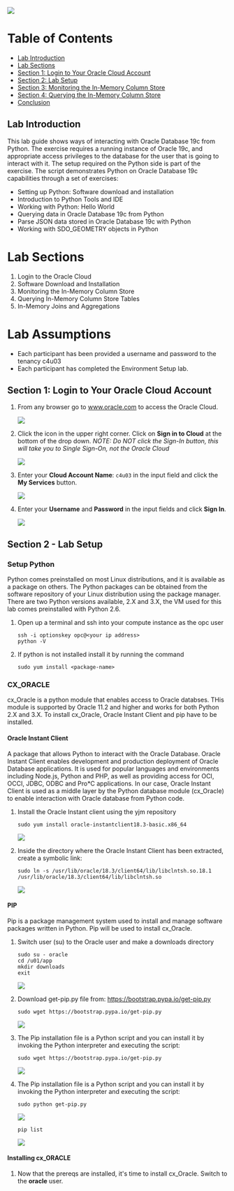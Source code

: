 ![](img/python-title.png)  

# Table of Contents #

- [Lab Introduction](#lab-introduction)
- [Lab Sections](#lab-sections)
- [Section 1: Login to Your Oracle Cloud Account](#section-1--login-to-your-oracle-cloud-account)
- [Section 2:  Lab Setup](#section-2--lab-setup)
- [Section 3:  Monitoring the In-Memory Column Store](#section-3--monitoring-the-in-memory-column-store)
- [Section 4:  Querying the In-Memory Column Store](#section-4--querying-the-in-memory-column-store)
- [Conclusion](#conclusion)


## Lab Introduction 
This lab guide shows ways of interacting with Oracle Database 19c from Python. The exercise requires a running instance of Oracle 19c, and appropriate access privileges to the database for the user that is going to interact with it. The setup required on the Python side is part of the exercise. The script demonstrates Python on Oracle Database 19c capabilities through a set of exercises:
- Setting up Python: Software download and installation
- Introduction to Python Tools and IDE
- Working with Python: Hello World
- Querying data in Oracle Database 19c from Python
- Parse JSON data stored in Oracle Database 19c with Python
- Working with SDO_GEOMETRY objects in Python



# Lab Sections #
1. Login to the Oracle Cloud
2. Software Download and Installation
3. Monitoring the In-Memory Column Store
2. Querying In-Memory Column Store Tables
4. In-Memory Joins and Aggregations

# Lab Assumptions #
- Each participant has been provided a username and password to the tenancy c4u03
- Each participant has completed the Environment Setup lab.


## Section 1: Login to Your Oracle Cloud Account

1.  From any browser go to www.oracle.com to access the Oracle Cloud.

    ![](img/login-screen.png)

2. Click the icon in the upper right corner.  Click on **Sign in to Cloud** at the bottom of the drop down.  *NOTE:  Do NOT click the Sign-In button, this will take you to Single Sign-On, not the Oracle Cloud*

    ![](img/signup.png)    

3. Enter your **Cloud Account Name**: `c4u03` in the input field and click the **My Services** button. 

    ![](img/login-tenancy.png)  

4.  Enter your **Username** and **Password** in the input fields and click **Sign In**.

    ![](img/cloud-login.png) 


## Section 2 - Lab Setup

### Setup Python

Python comes preinstalled on most Linux distributions, and it is available as a package on others. The Python packages can be obtained from the software repository of your Linux distribution using the package manager. There are two Python versions available, 2.X and 3.X, the VM used for this lab comes preinstalled with Python 2.6.

1. Open up a terminal and ssh into your compute instance as the opc user

    ````
    ssh -i optionskey opc@<your ip address>
    python -V
    ````

2.  If python is not installed install it by running the command
    ````
    sudo yum install <package-name>

### CX_ORACLE

cx_Oracle is a python module that enables access to Oracle databses.  THis module is supported by Oracle 11.2 and higher and works for both Python 2.X and 3.X.  To install cx_Oracle, Oracle Instant Client and pip have to be installed.

#### Oracle Instant Client

A package that allows Python to interact with the Oracle Database. Oracle Instant Client enables development and production deployment of Oracle Database applications. It is used for popular languages and environments including Node.js, Python and PHP, as well as providing access for OCI, OCCI, JDBC, ODBC and Pro*C applications. In our case, Oracle Instant Client is used as a middle layer by the Python database module (cx_Oracle) to enable interaction with Oracle database from Python code.

1.  Install the Oracle Instant client using the yjm repository

    ````
    sudo yum install oracle-instantclient18.3-basic.x86_64
    ````

    ![](img/python/cx_oracle.png)  

2. Inside the directory where the Oracle Instant Client has been extracted, create a symbolic link:

    ````
    sudo ln -s /usr/lib/oracle/18.3/client64/lib/libclntsh.so.18.1 /usr/lib/oracle/18.3/client64/lib/libclntsh.so
    ````

    ![](img/python/cx_oracle_2.png)  

#### PIP

Pip is a package management system used to install and manage software packages written in Python. Pip will be used to install cx_Oracle.

1. Switch user (su) to the Oracle user and make a downloads directory

    ````
    sudo su - oracle
    cd /u01/app
    mkdir downloads
    exit
    ````
    ![](img/python/getpippy.png)  

 2. Download get-pip.py file from: https://bootstrap.pypa.io/get-pip.py

    ````
    sudo wget https://bootstrap.pypa.io/get-pip.py
    ````
    
    ![](img/python/getpippy2.png)     


 3. The Pip installation file is a Python script and you can install it by invoking the Python interpreter and executing the script:

    ````
    sudo wget https://bootstrap.pypa.io/get-pip.py
    ````
    
    ![](img/python/getpippy2.png)     

 4. The Pip installation file is a Python script and you can install it by invoking the Python interpreter and executing the script:

    ````
    sudo python get-pip.py
    ````
    
    ![](img/python/getpippy3.png)  

    ````
    pip list
    ````   

    ![](img/python/getpippy4.png)        

#### Installing cx_ORACLE

1. Now that the prereqs are installed, it's time to install cx_Oracle.  Switch to the **oracle** user.

